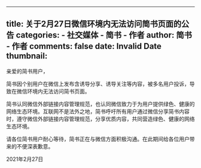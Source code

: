 
---
title: 关于2月27日微信环境内无法访问简书页面的公告
categories: 
    - 社交媒体
    - 简书 - 作者
author: 简书 - 作者
comments: false
date: Invalid Date
thumbnail: 
---

<div>   
<p>亲爱的简书用户，</p><p>简书因个别用户在微信上发布含诱导分享、诱导关注等内容，被多名用户投诉，导致在微信环境内无法访问简书页面。</p><p>简书认同微信外部链接内容管理规范，也认同微信致力于为用户提供绿色、健康的网络生态环境。互联网不是法外之地，简书呼吁所有用户通过微信分享简书内容时，遵守微信外部链接内容管理规范，分享优质内容，共同营造绿色、健康的网络生态环境。</p><p>请各位简书用户耐心等待，简书正在与微信方面积极沟通。在此期间给各位用户带来的不便深表歉意。</p><p>2021年2月27日</p>  
</div>
            